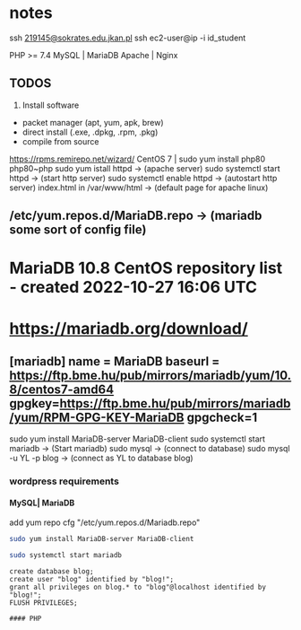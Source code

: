 # notes
ssh 219145@sokrates.edu.jkan.pl
ssh ec2-user@ip -i id_student

PHP >= 7.4 
MySQL | MariaDB 
Apache | Nginx

## TODOS
1. Install software
  - packet manager (apt, yum, apk, brew)
  - direct install (.exe, .dpkg, .rpm, .pkg)
  - compile from source

https://rpms.remirepo.net/wizard/   CentOS 7 | sudo yum install php80 php80~php
sudo yum istall httpd   ->   (apache server)
sudo systemctl start httpd    ->     (start http server)
sudo systemctl enable httpd     ->     (autostart http server)
index.html in /var/www/html    ->      (default page for apache linux)

/etc/yum.repos.d/MariaDB.repo     ->       (mariadb some sort of config file) 
-------------------------------------------------------------------
# MariaDB 10.8 CentOS repository list - created 2022-10-27 16:06 UTC
# https://mariadb.org/download/
[mariadb]
name = MariaDB
baseurl = https://ftp.bme.hu/pub/mirrors/mariadb/yum/10.8/centos7-amd64
gpgkey=https://ftp.bme.hu/pub/mirrors/mariadb/yum/RPM-GPG-KEY-MariaDB
gpgcheck=1
-------------------------------------------------------------------

sudo yum install MariaDB-server MariaDB-client
sudo systemctl start mariadb     ->     (Start mariadb)
sudo mysql     ->     (connect to database)
sudo mysql -u YL -p blog    ->     (connect as YL to database blog)

### wordpress requirements
#### MySQL| MariaDB
add yum repo cfg "/etc/yum.repos.d/Mariadb.repo"
```bash
sudo yum install MariaDB-server MariaDB-client
```
```bash
sudo systemctl start mariadb
```
```
create database blog;
create user "blog" identified by "blog!";
grant all privileges on blog.* to "blog"@localhost identified by "blog!";
FLUSH PRIVILEGES;

#### PHP

```
